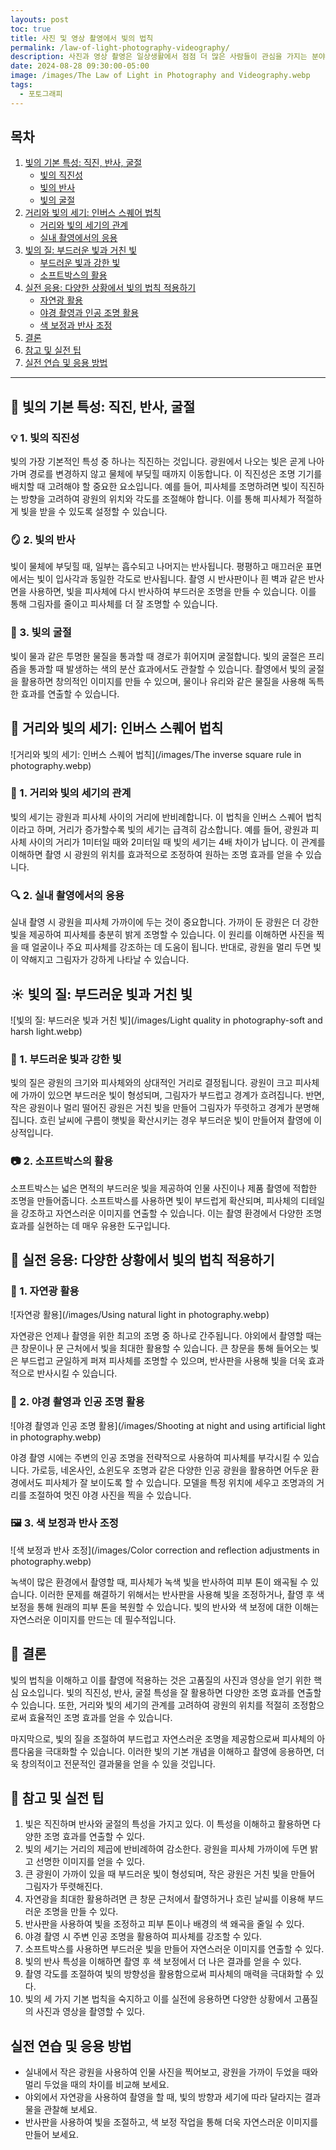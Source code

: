 ```yaml
---
layouts: post
toc: true
title: 사진 및 영상 촬영에서 빛의 법칙
permalink: /law-of-light-photography-videography/
description: 사진과 영상 촬영은 일상생활에서 점점 더 많은 사람들이 관심을 가지는 분야입니다. 촬영 시 빛을 이해하고 효과적으로 활용하는 것은 고품질 결과물을 얻기 위해 매우 중요합니다. 이 글에서는 빛의 세 가지 기본 법칙을 설명하고, 각 법칙이 사진과 영상 촬영에 어떻게 적용될 수 있는지에 대해 심도 있게 다뤄 보겠습니다.
date: 2024-08-28 09:30:00-05:00
image: /images/The Law of Light in Photography and Videography.webp
tags:
  - 포토그래피
---
```


## 목차

1. [빛의 기본 특성: 직진, 반사, 굴절](#-빛의-기본-특성-직진-반사-굴절)
   - [빛의 직진성](#-1-빛의-직진성)
   - [빛의 반사](#-2-빛의-반사)
   - [빛의 굴절](#-3-빛의-굴절)
2. [거리와 빛의 세기: 인버스 스퀘어 법칙](#-거리와-빛의-세기-인버스-스퀘어-법칙)
   - [거리와 빛의 세기의 관계](#-1-거리와-빛의-세기의-관계)
   - [실내 촬영에서의 응용](#-2-실내-촬영에서의-응용)
3. [빛의 질: 부드러운 빛과 거친 빛](#-빛의-질-부드러운-빛과-거친-빛)
   - [부드러운 빛과 강한 빛](#-1-부드러운-빛과-강한-빛)
   - [소프트박스의 활용](#-2-소프트박스의-활용)
4. [실전 응용: 다양한 상황에서 빛의 법칙 적용하기](#-실전-응용-다양한-상황에서-빛의-법칙-적용하기)
   - [자연광 활용](#-1-자연광-활용)
   - [야경 촬영과 인공 조명 활용](#-2-야경-촬영과-인공-조명-활용)
   - [색 보정과 반사 조정](#-3-색-보정과-반사-조정)
5. [결론](#-결론)
6. [참고 및 실전 팁](#-참고-및-실전-팁)
7. [실전 연습 및 응용 방법](#-실전-연습-및-응용-방법)

---

## 📸 빛의 기본 특성: 직진, 반사, 굴절

### 💡 1. 빛의 직진성

빛의 가장 기본적인 특성 중 하나는 직진하는 것입니다. 광원에서 나오는 빛은 곧게 나아가며 경로를 변경하지 않고 물체에 부딪힐 때까지 이동합니다. 이 직진성은 조명 기기를 배치할 때 고려해야 할 중요한 요소입니다. 예를 들어, 피사체를 조명하려면 빛이 직진하는 방향을 고려하여 광원의 위치와 각도를 조절해야 합니다. 이를 통해 피사체가 적절하게 빛을 받을 수 있도록 설정할 수 있습니다.

### 🪞 2. 빛의 반사

빛이 물체에 부딪힐 때, 일부는 흡수되고 나머지는 반사됩니다. 평평하고 매끄러운 표면에서는 빛이 입사각과 동일한 각도로 반사됩니다. 촬영 시 반사판이나 흰 벽과 같은 반사면을 사용하면, 빛을 피사체에 다시 반사하여 부드러운 조명을 만들 수 있습니다. 이를 통해 그림자를 줄이고 피사체를 더 잘 조명할 수 있습니다.

### 🌈 3. 빛의 굴절

빛이 물과 같은 투명한 물질을 통과할 때 경로가 휘어지며 굴절합니다. 빛의 굴절은 프리즘을 통과할 때 발생하는 색의 분산 효과에서도 관찰할 수 있습니다. 촬영에서 빛의 굴절을 활용하면 창의적인 이미지를 만들 수 있으며, 물이나 유리와 같은 물질을 사용해 독특한 효과를 연출할 수 있습니다.

## 🔦 거리와 빛의 세기: 인버스 스퀘어 법칙
![거리와 빛의 세기: 인버스 스퀘어 법칙](/images/The inverse square rule in photography.webp)

### 📏 1. 거리와 빛의 세기의 관계

빛의 세기는 광원과 피사체 사이의 거리에 반비례합니다. 이 법칙을 인버스 스퀘어 법칙이라고 하며, 거리가 증가할수록 빛의 세기는 급격히 감소합니다. 예를 들어, 광원과 피사체 사이의 거리가 1미터일 때와 2미터일 때 빛의 세기는 4배 차이가 납니다. 이 관계를 이해하면 촬영 시 광원의 위치를 효과적으로 조정하여 원하는 조명 효과를 얻을 수 있습니다.

### 🔍 2. 실내 촬영에서의 응용

실내 촬영 시 광원을 피사체 가까이에 두는 것이 중요합니다. 가까이 둔 광원은 더 강한 빛을 제공하여 피사체를 충분히 밝게 조명할 수 있습니다. 이 원리를 이해하면 사진을 찍을 때 얼굴이나 주요 피사체를 강조하는 데 도움이 됩니다. 반대로, 광원을 멀리 두면 빛이 약해지고 그림자가 강하게 나타날 수 있습니다.

## ☀️ 빛의 질: 부드러운 빛과 거친 빛
![빛의 질: 부드러운 빛과 거친 빛](/images/Light quality in photography-soft and harsh light.webp)

### 🧸 1. 부드러운 빛과 강한 빛

빛의 질은 광원의 크기와 피사체와의 상대적인 거리로 결정됩니다. 광원이 크고 피사체에 가까이 있으면 부드러운 빛이 형성되며, 그림자가 부드럽고 경계가 흐려집니다. 반면, 작은 광원이나 멀리 떨어진 광원은 거친 빛을 만들어 그림자가 뚜렷하고 경계가 분명해집니다. 흐린 날씨에 구름이 햇빛을 확산시키는 경우 부드러운 빛이 만들어져 촬영에 이상적입니다.

### 📷 2. 소프트박스의 활용

소프트박스는 넓은 면적의 부드러운 빛을 제공하여 인물 사진이나 제품 촬영에 적합한 조명을 만들어줍니다. 소프트박스를 사용하면 빛이 부드럽게 확산되며, 피사체의 디테일을 강조하고 자연스러운 이미지를 연출할 수 있습니다. 이는 촬영 환경에서 다양한 조명 효과를 실현하는 데 매우 유용한 도구입니다.

## 📸 실전 응용: 다양한 상황에서 빛의 법칙 적용하기

### 🌳 1. 자연광 활용
![자연광 활용](/images/Using natural light in photography.webp)

자연광은 언제나 촬영을 위한 최고의 조명 중 하나로 간주됩니다. 야외에서 촬영할 때는 큰 창문이나 문 근처에서 빛을 최대한 활용할 수 있습니다. 큰 창문을 통해 들어오는 빛은 부드럽고 균일하게 퍼져 피사체를 조명할 수 있으며, 반사판을 사용해 빛을 더욱 효과적으로 반사시킬 수 있습니다.

### 🌇 2. 야경 촬영과 인공 조명 활용
![야경 촬영과 인공 조명 활용](/images/Shooting at night and using artificial light in photography.webp)

야경 촬영 시에는 주변의 인공 조명을 전략적으로 사용하여 피사체를 부각시킬 수 있습니다. 가로등, 네온사인, 쇼윈도우 조명과 같은 다양한 인공 광원을 활용하면 어두운 환경에서도 피사체가 잘 보이도록 할 수 있습니다. 모델을 특정 위치에 세우고 조명과의 거리를 조절하여 멋진 야경 사진을 찍을 수 있습니다.

### 🖼 3. 색 보정과 반사 조정
![색 보정과 반사 조정](/images/Color correction and reflection adjustments in photography.webp)

녹색이 많은 환경에서 촬영할 때, 피사체가 녹색 빛을 반사하여 피부 톤이 왜곡될 수 있습니다. 이러한 문제를 해결하기 위해서는 반사판을 사용해 빛을 조정하거나, 촬영 후 색 보정을 통해 원래의 피부 톤을 복원할 수 있습니다. 빛의 반사와 색 보정에 대한 이해는 자연스러운 이미지를 만드는 데 필수적입니다.

## 📜 결론

빛의 법칙을 이해하고 이를 촬영에 적용하는 것은 고품질의 사진과 영상을 얻기 위한 핵심 요소입니다. 빛의 직진성, 반사, 굴절 특성을 잘 활용하면 다양한 조명 효과를 연출할 수 있습니다. 또한, 거리와 빛의 세기의 관계를 고려하여 광원의 위치를 적절히 조정함으로써 효율적인 조명 효과를 얻을 수 있습니다.

마지막으로, 빛의 질을 조절하여 부드럽고 자연스러운 조명을 제공함으로써 피사체의 아름다움을 극대화할 수 있습니다. 이러한 빛의 기본 개념을 이해하고 촬영에 응용하면, 더욱 창의적이고 전문적인 결과물을 얻을 수 있을 것입니다.

## 🔀 참고 및 실전 팁

1. 빛은 직진하며 반사와 굴절의 특성을 가지고 있다. 이 특성을 이해하고 활용하면 다양한 조명 효과를 연출할 수 있다.
2. 빛의 세기는 거리의 제곱에 반비례하여 감소한다. 광원을 피사체 가까이에 두면 밝고 선명한 이미지를 얻을 수 있다.
3. 큰 광원이 가까이 있을 때 부드러운 빛이 형성되며, 작은 광원은 거친 빛을 만들어 그림자가 뚜렷해진다.
4. 자연광을 최대한 활용하려면 큰 창문 근처에서 촬영하거나 흐린 날씨를 이용해 부드러운 조명을 만들 수 있다.
5. 반사판을 사용하여 빛을 조정하고 피부 톤이나 배경의 색 왜곡을 줄일 수 있다.
6. 야경 촬영 시 주변 인공 조명을 활용하여 피사체를 강조할 수 있다.
7. 소프트박스를 사용하면 부드러운 빛을 만들어 자연스러운 이미지를 연출할 수 있다.
8. 빛의 반사 특성을 이해하면 촬영 후 색 보정에서 더 나은 결과를 얻을 수 있다.
9. 촬영 각도를 조절하여 빛의 방향성을 활용함으로써 피사체의 매력을 극대화할 수 있다.
10. 빛의 세 가지 기본 법칙을 숙지하고 이를 실전에 응용하면 다양한 상황에서 고품질의 사진과 영상을 촬영할 수 있다.

## 실전 연습 및 응용 방법

- 실내에서 작은 광원을 사용하여 인물 사진을 찍어보고, 광원을 가까이 두었을 때와 멀리 두었을 때의 차이를 비교해 보세요.
- 야외에서 자연광을 사용하여 촬영을 할 때, 빛의 방향과 세기에 따라 달라지는 결과물을 관찰해 보세요.
- 반사판을 사용하여 빛을 조절하고, 색 보정 작업을 통해 더욱 자연스러운 이미지를 만들어 보세요.
